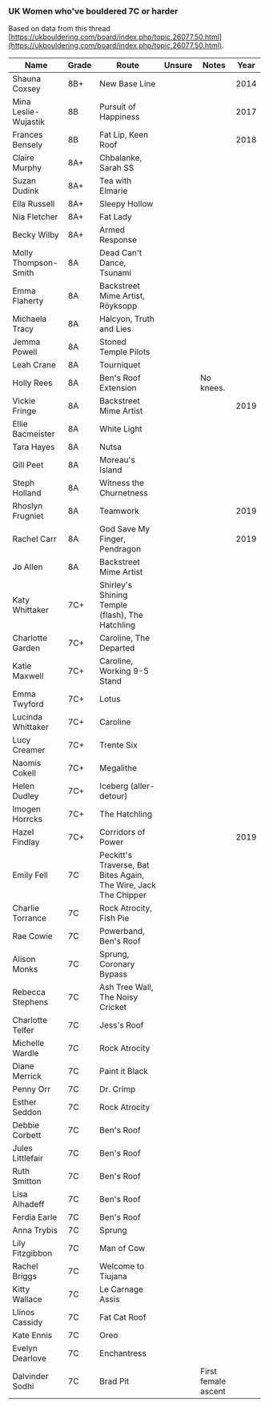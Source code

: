 ### UK Women who've bouldered 7C or harder

Based on data from this thread [https://ukbouldering.com/board/index.php/topic,26077.50.html](https://ukbouldering.com/board/index.php/topic,26077.50.html).

| Name | Grade | Route |Unsure|Notes|Year|
|------|-------|-------|------|-----|----|
|Shauna Coxsey|8B+|New Base Line|||2014|
|Mina Leslie-Wujastik|8B|Pursuit of Happiness|||2017|
|Frances Bensely|8B|Fat Lip, Keen Roof|||2018|
|Claire Murphy|8A+|Chbalanke, Sarah SS||||
|Suzan Dudink|8A+|Tea with Elmarie||||
|Ella Russell|8A+|Sleepy Hollow||||
|Nia Fletcher|8A+|Fat Lady||||
|Becky Wilby|8A+|Armed Response||||
|Molly Thompson-Smith|8A|Dead Can't Dance, Tsunami||||
|Emma Flaherty|8A|Backstreet Mime Artist, Röyksopp||||
|Michaela Tracy|8A|Halcyon, Truth and Lies||||
|Jemma Powell|8A|Stoned Temple Pilots||||
|Leah Crane|8A|Tourniquet||||
|Holly Rees|8A|Ben's Roof Extension||No knees.||
|Vickie Fringe|8A|Backstreet Mime Artist|||2019|
|Ellie Bacmeister|8A|White Light||||
|Tara Hayes|8A|Nutsa||||
|Gill Peet|8A|Moreau's Island||||
|Steph Holland|8A|Witness the Churnetness||||
|Rhoslyn Frugniet|8A|Teamwork|||2019|
|Rachel Carr|8A|God Save My Finger, Pendragon|||2019|
|Jo Allen|8A|Backstreet Mime Artist||||
|Katy Whittaker|7C+|Shirley's Shining Temple (flash), The Hatchling||||
|Charlotte Garden|7C+|Caroline, The Departed||||
|Katie Maxwell|7C+|Caroline, Working 9-5 Stand||||
|Emma Twyford|7C+|Lotus||||
|Lucinda Whittaker|7C+|Caroline||||
|Lucy Creamer|7C+|Trente Six||||
|Naomis Cokell|7C+|Megalithe||||
|Helen Dudley|7C+| Iceberg (aller-detour)||||
|Imogen Horrcks|7C+|The Hatchling||||
|Hazel Findlay|7C+|Corridors of Power|||2019|
|Emily Fell|7C|Peckitt's Traverse, Bat Bites Again, The Wire, Jack The Chipper||||
|Charlie Torrance|7C|Rock Atrocity, Fish Pie||||
|Rae Cowie|7C|Powerband, Ben's Roof||||
|Alison Monks|7C|Sprung, Coronary Bypass||||
|Rebecca Stephens|7C|Ash Tree Wall, The Noisy Cricket||||
|Charlotte Telfer|7C|Jess's Roof ||||
|Michelle Wardle|7C|Rock Atrocity||||
|Diane Merrick|7C|Paint it Black||||
|Penny Orr|7C|Dr. Crimp||||
|Esther Seddon|7C|Rock Atrocity||||
|Debbie Corbett|7C|Ben's Roof||||
|Jules Littlefair|7C|Ben's Roof||||
|Ruth Smitton|7C|Ben's Roof||||
|Lisa Alhadeff|7C|Ben's Roof||||
|Ferdia Earle|7C|Ben's Roof||||
|Anna Trybis|7C|Sprung||||
|Lily Fitzgibbon|7C|Man of Cow||||
|Rachel Briggs|7C|Welcome to Tiujana||||
|Kitty Wallace|7C|Le Carnage Assis||||
|Llinos Cassidy|7C|Fat Cat Roof||||
|Kate Ennis|7C|Oreo||||
|Evelyn Dearlove|7C|Enchantress||||
|Dalvinder Sodhi|7C|Brad Pit||First female ascent||